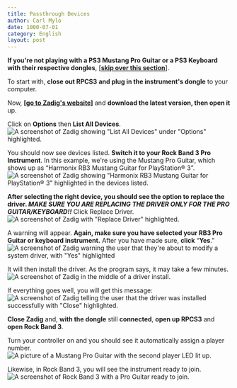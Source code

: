 ```yaml
---
title: Passthrough Devices
author: Carl Mylo
date: 1000-07-01
category: English
layout: post
---
```


**If you're not playing with a PS3 Mustang Pro Guitar or a PS3 Keyboard with their respective dongles**, [[**skip over this section**]](#troubleshooting).

To start with, **close out RPCS3** **and plug in the instrument's dongle** to your computer.

Now, [**\[go to Zadig's website\]**](https://zadig.akeo.ie/) and **download the latest version, then open it** up.

Click on **Options** then **List All Devices**.  
![A screenshot of Zadig showing "List All Devices" under "Options" highlighted.](https://raw.githubusercontent.com/carlmylo/rb3-pc/TheGreatSplit/assets/images/pass/zadiglistall.png "Zadig: Options: List All Devices")

You should now see devices listed. **Switch it to your Rock Band 3 Pro Instrument**. In this example, we're using the Mustang Pro Guitar, which shows up as “Harmonix RB3 Mustang Guitar for PlayStation® 3”.  
![A screenshot of Zadig showing "Harmonix RB3 Mustang Guitar for PlayStation® 3" highlighted in the devices listed.](https://raw.githubusercontent.com/carlmylo/rb3-pc/TheGreatSplit/assets/images/pass/zadigsel.png "Zadig: Harmonix RB3 Mustang Guitar for PlayStation® 3")

**After selecting the right device, you should see the option to replace the driver. _MAKE SURE YOU ARE REPLACING THE DRIVER ONLY FOR THE PRO GUITAR/KEYBOARD!!_** Click Replace Driver.  
![A screenshot of Zadig with "Replace Driver" highlighted.](https://raw.githubusercontent.com/carlmylo/rb3-pc/TheGreatSplit/assets/images/pass/zadigreplace.png "Zadig: Replace Driver")

A warning will appear. **Again, make sure you have selected your RB3 Pro Guitar or keyboard instrument.** After you have made sure, **click** “**Yes**.”  
![A screenshot of Zadig warning the user that they're about to modify a system driver, with "Yes" highlighted](https://raw.githubusercontent.com/carlmylo/rb3-pc/TheGreatSplit/assets/images/pass/zadigreplace.png "Zadig: Warning - System Driver")

It will then install the driver. As the program says, it may take a few minutes.  
![A screenshot of Zadig in the middle of a driver install.](https://raw.githubusercontent.com/carlmylo/rb3-pc/TheGreatSplit/assets/images/pass/zadigprogress.png "Zadig: Installing Driver...")


If everything goes well, you will get this message:  
![A screenshot of Zadig telling the user that the driver was installed successfully with "Close" highlighted.](https://raw.githubusercontent.com/carlmylo/rb3-pc/TheGreatSplit/assets/images/pass/zadigdone.png "Zadig: Success")

**Close Zadig** and, **with the dongle** still **connected**, **open up RPCS3** and **open Rock Band 3**.

Turn your controller on and you should see it automatically assign a player number.  
![A picture of a Mustang Pro Guitar with the second player LED lit up.](https://raw.githubusercontent.com/carlmylo/rb3-pc/TheGreatSplit/assets/images/pass/protaron.png "Fender Mustang Pro Guitar: Player 2")

Likewise, in Rock Band 3, you will see the instrument ready to join.  
![A screenshot of Rock Band 3 with a Pro Guitar ready to join.](https://raw.githubusercontent.com/carlmylo/rb3-pc/TheGreatSplit/assets/images/pass/rb3player.png "Rock Band 3: Pro Guitar ready to join")